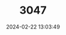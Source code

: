 ---
title: "3047"
category: "Branchinecta lynchi"
draft: false
date: 2024-02-22 13:03:49
languages:
  English: ["Vernal Pool Fairy Shrimp"]
---